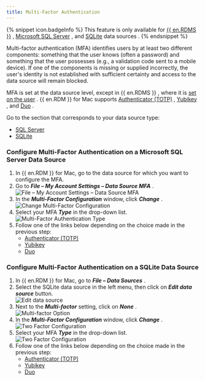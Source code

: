 ```yaml
---
title: Multi-Factor Authentication
---
```

{% snippet icon.badgeInfo %} 
This feature is only available for [{{ en.RDMS }}](/rdm/mac/data-sources/data-sources-types/advanced-data-sources/server/) , [Microsoft SQL Server](/rdm/mac/data-sources/data-sources-types/advanced-data-sources/microsoft-sql-server/configure-sql-server/) , and [SQLite](/rdm/mac/data-sources/data-sources-types/sqlite/) data sources . 
{% endsnippet %}
 
Multi-factor authentication (MFA) identifies users by at least two different components: something that the user knows (often a password) and something that the user possesses (e.g., a validation code sent to a mobile device). If one of the components is missing or supplied incorrectly, the user&apos;s identity is not established with sufficient certainty and access to the data source will remain blocked.  

MFA is set at the data source level, except in {{ en.RDMS }} , where it is [set on the user](/server/web-interface/administration/configuration/server-settings/security/two-factor/) . {{ en.RDM }} for Mac supports [Authenticator (TOTP)](/rdm/mac/data-sources/multi-factor-authentication/authenticator-totp/) , [Yubikey](/rdm/mac/data-sources/multi-factor-authentication/yubikey/) , and [Duo](/rdm/mac/data-sources/multi-factor-authentication/duo/) .  

Go to the section that corresponds to your data source type:  

* [SQL Server](#configure-multi-factor-authentication-on-a-microsoft-sql-server-data-source) 
* [SQLite](#configure-multi-factor-authentication-on-a-sqlite-data-source) 

### Configure Multi-Factor Authentication on a Microsoft SQL Server Data Source 

1. In {{ en.RDM }} for Mac, go to the data source for which you want to configure the MFA. 
1. Go to ***File – My Account Settings – Data Source MFA*** .  
![File – My Account Settings – Data Source MFA](/img/en/rdm/mac/RDMMac2056.png) 
1. In the ***Multi-Factor Configuration*** window, click ***Change*** .  
![Change Multi-Factor Configuration](/img/en/rdm/mac/clip10064.png) 
1. Select your MFA ***Type*** in the drop-down list.  
![Multi-Factor Authentication Type](/img/en/rdm/mac/clip10066.png) 
1. Follow one of the links below depending on the choice made in the previous step: 
    * [Authenticator (TOTP)](/rdm/mac/data-sources/multi-factor-authentication/authenticator-totp/) 
    * [Yubikey](/rdm/mac/data-sources/multi-factor-authentication/yubikey/) &#32; 
    * [Duo](/rdm/mac/data-sources/multi-factor-authentication/duo/) 

### Configure Multi-Factor Authentication on a SQLite Data Source 

1. In {{ en.RDM }} for Mac, go to ***File – Data Sources*** . 
1. Select the SQLite data source in the left menu, then click on ***Edit data source*** button.  
![Edit data source](/img/en/rdm/mac/RDMMac2057.png) 
1. Next to the ***Multi-factor*** setting, click on ***None*** .  
![Multi-factor Option](/img/en/rdm/mac/clip10065.png) 
1. In the ***Multi-Factor Configuration*** window, click ***Change*** .  
![Two Factor Configuration](/img/en/rdm/mac/clip10064.png) 
1. Select your MFA ***Type*** in the drop-down list.  
![Two Factor Configuration](/img/en/rdm/mac/clip10066.png) 
1. Follow one of the links below depending on the choice made in the previous step: 
    * [Authenticator (TOTP)](/rdm/mac/data-sources/multi-factor-authentication/authenticator-totp/) 
    * [Yubikey](/rdm/mac/data-sources/multi-factor-authentication/yubikey/) &#32; 
    * [Duo](/rdm/mac/data-sources/multi-factor-authentication/duo/) 

